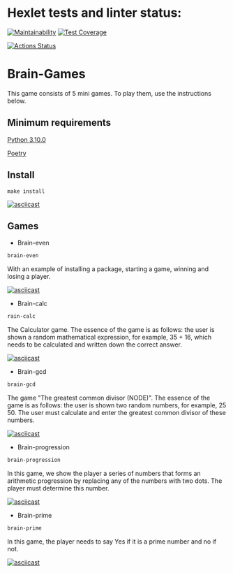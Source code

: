 # Hexlet tests and linter status:
[![Maintainability](https://api.codeclimate.com/v1/badges/74338d5120b61bc33544/maintainability)](https://codeclimate.com/github/gitfilin/python-project-49/maintainability)
[![Test Coverage](https://api.codeclimate.com/v1/badges/74338d5120b61bc33544/test_coverage)](https://codeclimate.com/github/gitfilin/python-project-49/test_coverage)

[![Actions Status](https://github.com/gitfilin/python-project-49/workflows/hexlet-check/badge.svg)](https://github.com/gitfilin/python-project-49/actions)

# Brain-Games 
This game consists of 5 mini games. To play them, use the instructions below.

## Minimum requirements
[Python 3.10.0](https://www.python.org/downloads/)

[Poetry](https://python-poetry.org/docs/)

## Install
```make install```

[![asciicast](https://asciinema.org/a/Le4YIIQmXdgcVGcUS76Y6aHyl.svg)](https://asciinema.org/a/Le4YIIQmXdgcVGcUS76Y6aHyl)

## Games

* Brain-even 

```bash
brain-even
```


With an example of installing a package, starting a game, winning and losing a player.

[![asciicast](https://asciinema.org/a/YBnSlbMOUAVCUNdyexqCi5hf7.svg)](https://asciinema.org/a/YBnSlbMOUAVCUNdyexqCi5hf7)

* Brain-calc 

```bash 
rain-calc
```

The Calculator game. The essence of the game is as follows: the user is shown a random mathematical expression, for example, 35 + 16, which needs to be calculated and written down the correct answer. 

[![asciicast](https://asciinema.org/a/uZWqvbHiV7odAzF0I2H5QjyWr.svg)](https://asciinema.org/a/uZWqvbHiV7odAzF0I2H5QjyWr)

* Brain-gcd 

```bash
brain-gcd
```

The game "The greatest common divisor (NODE)". The essence of the game is as follows: the user is shown two random numbers, for example, 25 50. The user must calculate and enter the greatest common divisor of these numbers. 

[![asciicast](https://asciinema.org/a/lMJdzu01OsIDkELIqrbDLt0DD.svg)](https://asciinema.org/a/lMJdzu01OsIDkELIqrbDLt0DD)

* Brain-progression

```bash
brain-progression
```

In this game, we show the player a series of numbers that forms an arithmetic progression by replacing any of the numbers with two dots. The player must determine this number. 

[![asciicast](https://asciinema.org/a/b5zlT62uZeUqxXKdQcpo6Eo1S.svg)](https://asciinema.org/a/b5zlT62uZeUqxXKdQcpo6Eo1S)

* Brain-prime

```bash
brain-prime
```

In this game, the player needs to say Yes if it is a prime number and no if not. 

[![asciicast](https://asciinema.org/a/mVJ4fn4Lg5EiCO1llgkKJxeup.svg)](https://asciinema.org/a/mVJ4fn4Lg5EiCO1llgkKJxeup)
